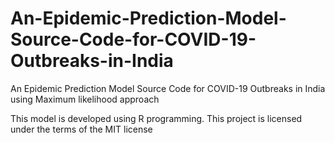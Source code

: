 # An-Epidemic-Prediction-Model-Source-Code-for-COVID-19-Outbreaks-in-India
An Epidemic Prediction Model Source Code for COVID-19 Outbreaks in India using Maximum likelihood approach


This model is developed using R programming. 
This project is licensed under the terms of the MIT license
